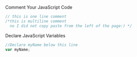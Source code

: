 Comment Your JavaScript Code
```JavaScript
// this is one line comment
/*this is multiline comment
  no I did not copy paste from the left of the page:) */
  ```
Declare JavaScript Variables
```JavaScript
//Declare myName below this line
var myName;
```
